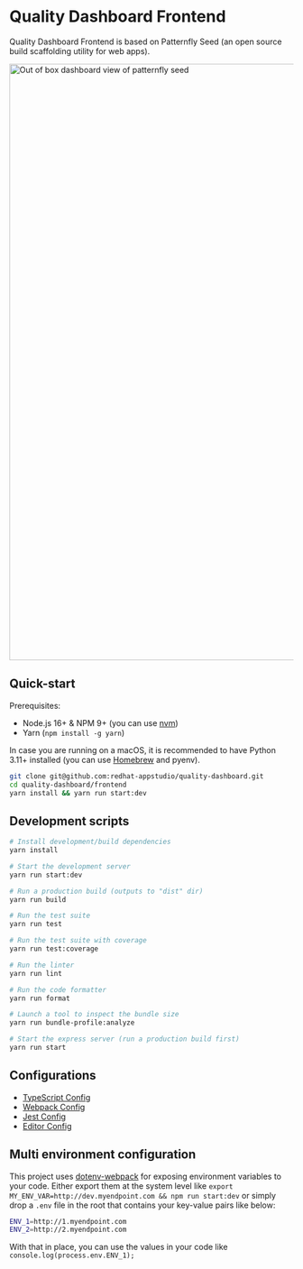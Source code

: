 # Quality Dashboard Frontend

Quality Dashboard Frontend is based on Patternfly Seed (an open source build scaffolding utility for web apps). 

<img width="1058" alt="Out of box dashboard view of patternfly seed" src="https://raw.githubusercontent.com/redhat-appstudio/quality-dashboard/main/.github/images/frontend-screenshot.png">

## Quick-start

Prerequisites:
* Node.js 16+ & NPM 9+ (you can use [nvm](https://github.com/nvm-sh/nvm))
* Yarn (`npm install -g yarn`)

In case you are running on a macOS, it is recommended to have Python 3.11+ installed (you can use [Homebrew](https://brew.sh) and pyenv).


```bash
git clone git@github.com:redhat-appstudio/quality-dashboard.git
cd quality-dashboard/frontend
yarn install && yarn run start:dev
```

## Development scripts
```sh
# Install development/build dependencies
yarn install

# Start the development server
yarn run start:dev

# Run a production build (outputs to "dist" dir)
yarn run build

# Run the test suite
yarn run test

# Run the test suite with coverage
yarn run test:coverage

# Run the linter
yarn run lint

# Run the code formatter
yarn run format

# Launch a tool to inspect the bundle size
yarn run bundle-profile:analyze

# Start the express server (run a production build first)
yarn run start
```

## Configurations
* [TypeScript Config](./tsconfig.json)
* [Webpack Config](./webpack.common.js)
* [Jest Config](./jest.config.js)
* [Editor Config](./.editorconfig)

## Multi environment configuration
This project uses [dotenv-webpack](https://www.npmjs.com/package/dotenv-webpack) for exposing environment variables to your code. Either export them at the system level like `export MY_ENV_VAR=http://dev.myendpoint.com && npm run start:dev` or simply drop a `.env` file in the root that contains your key-value pairs like below:

```sh
ENV_1=http://1.myendpoint.com
ENV_2=http://2.myendpoint.com
```

With that in place, you can use the values in your code like `console.log(process.env.ENV_1);`
